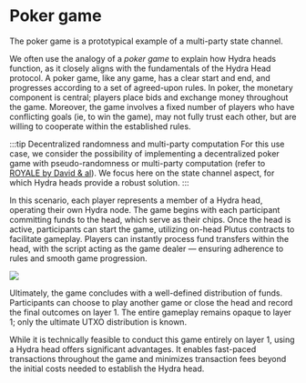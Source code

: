 # Poker game

The poker game is a prototypical example of a multi-party state channel.

We often use the analogy of a _poker game_ to explain how Hydra heads function, as it closely aligns with the fundamentals of the Hydra Head protocol. A poker game, like any game, has a clear start and end, and progresses according to a set of agreed-upon rules. In poker, the monetary component is central; players place bids and exchange money throughout the game. Moreover, the game involves a fixed number of players who have conflicting goals (ie, to win the game), may not fully trust each other, but are willing to cooperate within the established rules.

:::tip Decentralized randomness and multi-party computation
For this use case, we consider the possibility of implementing a decentralized poker game with pseudo-randomness or multi-party computation (refer to [ROYALE by David & al](https://eprint.iacr.org/2018/157)). We focus here on the state channel aspect, for which Hydra heads provide a robust solution.
:::

In this scenario, each player represents a member of a Hydra head, operating their own Hydra node. The game begins with each participant committing funds to the head, which serve as their chips. Once the head is active, participants can start the game, utilizing on-head Plutus contracts to facilitate gameplay. Players can instantly process fund transfers within the head, with the script acting as the game dealer — ensuring adherence to rules and smooth game progression.

![](./poker.webp)

Ultimately, the game concludes with a well-defined distribution of funds. Participants can choose to play another game or close the head and record the final outcomes on layer 1. The entire gameplay remains opaque to layer 1; only the ultimate UTXO distribution is known.

While it is technically feasible to conduct this game entirely on layer 1, using a Hydra head offers significant advantages. It enables fast-paced transactions throughout the game and minimizes transaction fees beyond the initial costs needed to establish the Hydra head.
